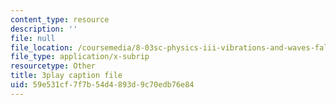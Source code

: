 ```yaml
---
content_type: resource
description: ''
file: null
file_location: /coursemedia/8-03sc-physics-iii-vibrations-and-waves-fall-2016/59e531cf7f7b54d4893d9c70edb76e84_I0YACDaY-ww.vtt
file_type: application/x-subrip
resourcetype: Other
title: 3play caption file
uid: 59e531cf-7f7b-54d4-893d-9c70edb76e84
---
```

